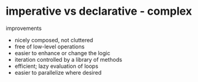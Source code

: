 # imperative vs declarative - complex

improvements
 - nicely composed, not cluttered
 - free of low-level operations
 - easier to enhance or change the logic
 - iteration controlled by a library of methods
 - efficient; lazy evaluation of loops
 - easier to parallelize where desired
